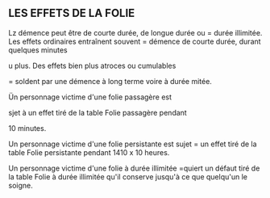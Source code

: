 ## LES EFFETS DE LA FOLIE


Lz démence peut être de courte durée, de longue durée ou
= durée illimitée. Les effets ordinaires entraînent souvent
= démence de courte durée, durant quelques minutes

u plus. Des effets bien plus atroces ou cumulables

= soldent par une démence à long terme voire à durée
mitée.

Ün personnage victime d'une folie passagère est

sjet à un effet tiré de la table Folie passagère pendant

10 minutes.

Un personnage victime d'une folie persistante est sujet
= un effet tiré de la table Folie persistante pendant 1410 x
10 heures.

Un personnage victime d'une folie à durée illimitée
=quiert un défaut tiré de la table Folie à durée illimitée qu'il
conserve jusqu'à ce que quelqu'un le soigne.

